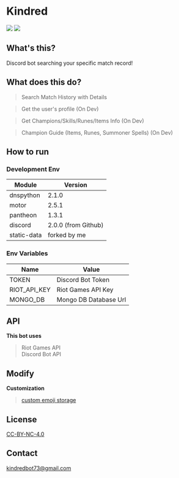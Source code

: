 # Kindred
<img src="https://img.shields.io/badge/python-v3.9.4-%233776AB?logo=python"> <img src="https://img.shields.io/badge/discord.py-v2.0.0-brightgreen?logo=discord">

## What's this?
Discord bot searching your specific match record!

## What does this do?
> Search Match History with Details

> Get the user's profile (On Dev)

> Get Champions/Skills/Runes/Items Info (On Dev)

> Champion Guide (Items, Runes, Summoner Spells) (On Dev)

## How to run
### Development Env 
| Module      | Version             |
| ----------- | ------------------- |
| dnspython   | 2.1.0               |
| motor       | 2.5.1               |
| pantheon    | 1.3.1               |
| discord     | 2.0.0 (from Github) |
| static-data | forked by me        |

### Env Variables

| Name         | Value                 |
| ------------ | --------------------- |
| TOKEN        | Discord Bot Token     |
| RIOT_API_KEY | Riot Games API Key    |
| MONGO_DB     | Mongo DB Database Url |

## API
**This bot uses**  
> Riot Games API  
> Discord Bot API  

## Modify
**Customization**  
> [custom emoji storage](kindred/utils/static/data.py)

## License
[CC-BY-NC-4.0](LICENSE)

## Contact
kindredbot73@gmail.com
